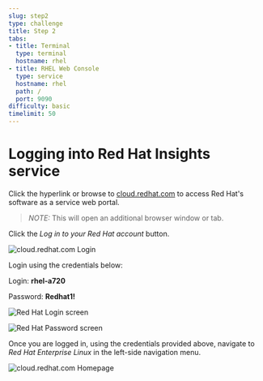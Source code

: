 ```yaml
---
slug: step2
type: challenge
title: Step 2
tabs:
- title: Terminal
  type: terminal
  hostname: rhel
- title: RHEL Web Console
  type: service
  hostname: rhel
  path: /
  port: 9090
difficulty: basic
timelimit: 50
---
```

# Logging into Red Hat Insights service   

Click the hyperlink or browse to <a href="https://cloud.redhat.com" target="_blank">cloud.redhat.com</a>
to access Red Hat's software as a service web portal.

>_NOTE:_ This will open an additional browser window or tab.

Click the _Log in to your Red Hat account_ button.


![cloud.redhat.com Login](./assets/cloud.redhat.com-homepage-v2.png)


Login using the credentials below:

Login: __rhel-a720__

Password: __Redhat1!__

![Red Hat Login screen](./assets/redhat-login-01.png)


![Red Hat Password screen](./assets/redhat-login-02.png)

Once you are logged in, using the credentials provided above, navigate to 
_Red Hat Enterprise Linux_ in the left-side navigation menu.


![cloud.redhat.com Homepage](./assets/cloud.redhat.com-homepage-postlogin-v2.png)

